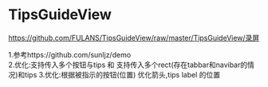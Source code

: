 # TipsGuideView

  https://github.com/FULANS/TipsGuideView/raw/master/TipsGuideView/录屏

1.参考https://github.com/sunljz/demo  
2.优化:支持传入多个按钮与tips 和 支持传入多个rect(存在tabbar和navibar的情况)和tips
3.优化:根据被指示的按钮(位置) 优化箭头,tips label 的位置
